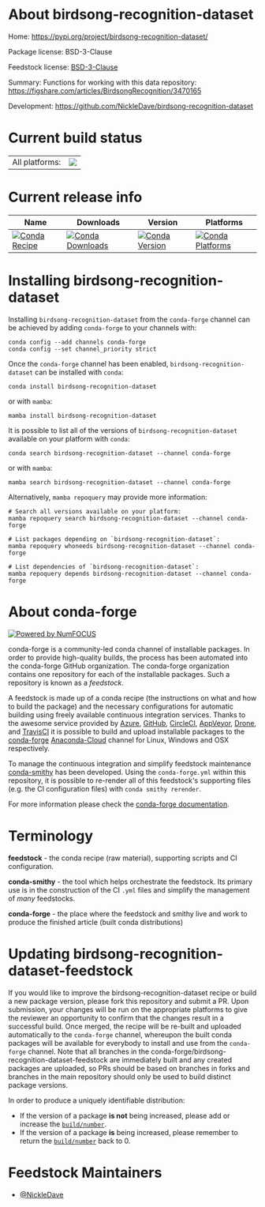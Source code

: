 About birdsong-recognition-dataset
==================================

Home: https://pypi.org/project/birdsong-recognition-dataset/

Package license: BSD-3-Clause

Feedstock license: [BSD-3-Clause](https://github.com/conda-forge/birdsong-recognition-dataset-feedstock/blob/main/LICENSE.txt)

Summary: Functions for working with this data repository: https://figshare.com/articles/BirdsongRecognition/3470165

Development: https://github.com/NickleDave/birdsong-recognition-dataset

Current build status
====================


<table><tr><td>All platforms:</td>
    <td>
      <a href="https://dev.azure.com/conda-forge/feedstock-builds/_build/latest?definitionId=14918&branchName=main">
        <img src="https://dev.azure.com/conda-forge/feedstock-builds/_apis/build/status/birdsong-recognition-dataset-feedstock?branchName=main">
      </a>
    </td>
  </tr>
</table>

Current release info
====================

| Name | Downloads | Version | Platforms |
| --- | --- | --- | --- |
| [![Conda Recipe](https://img.shields.io/badge/recipe-birdsong--recognition--dataset-green.svg)](https://anaconda.org/conda-forge/birdsong-recognition-dataset) | [![Conda Downloads](https://img.shields.io/conda/dn/conda-forge/birdsong-recognition-dataset.svg)](https://anaconda.org/conda-forge/birdsong-recognition-dataset) | [![Conda Version](https://img.shields.io/conda/vn/conda-forge/birdsong-recognition-dataset.svg)](https://anaconda.org/conda-forge/birdsong-recognition-dataset) | [![Conda Platforms](https://img.shields.io/conda/pn/conda-forge/birdsong-recognition-dataset.svg)](https://anaconda.org/conda-forge/birdsong-recognition-dataset) |

Installing birdsong-recognition-dataset
=======================================

Installing `birdsong-recognition-dataset` from the `conda-forge` channel can be achieved by adding `conda-forge` to your channels with:

```
conda config --add channels conda-forge
conda config --set channel_priority strict
```

Once the `conda-forge` channel has been enabled, `birdsong-recognition-dataset` can be installed with `conda`:

```
conda install birdsong-recognition-dataset
```

or with `mamba`:

```
mamba install birdsong-recognition-dataset
```

It is possible to list all of the versions of `birdsong-recognition-dataset` available on your platform with `conda`:

```
conda search birdsong-recognition-dataset --channel conda-forge
```

or with `mamba`:

```
mamba search birdsong-recognition-dataset --channel conda-forge
```

Alternatively, `mamba repoquery` may provide more information:

```
# Search all versions available on your platform:
mamba repoquery search birdsong-recognition-dataset --channel conda-forge

# List packages depending on `birdsong-recognition-dataset`:
mamba repoquery whoneeds birdsong-recognition-dataset --channel conda-forge

# List dependencies of `birdsong-recognition-dataset`:
mamba repoquery depends birdsong-recognition-dataset --channel conda-forge
```


About conda-forge
=================

[![Powered by
NumFOCUS](https://img.shields.io/badge/powered%20by-NumFOCUS-orange.svg?style=flat&colorA=E1523D&colorB=007D8A)](https://numfocus.org)

conda-forge is a community-led conda channel of installable packages.
In order to provide high-quality builds, the process has been automated into the
conda-forge GitHub organization. The conda-forge organization contains one repository
for each of the installable packages. Such a repository is known as a *feedstock*.

A feedstock is made up of a conda recipe (the instructions on what and how to build
the package) and the necessary configurations for automatic building using freely
available continuous integration services. Thanks to the awesome service provided by
[Azure](https://azure.microsoft.com/en-us/services/devops/), [GitHub](https://github.com/),
[CircleCI](https://circleci.com/), [AppVeyor](https://www.appveyor.com/),
[Drone](https://cloud.drone.io/welcome), and [TravisCI](https://travis-ci.com/)
it is possible to build and upload installable packages to the
[conda-forge](https://anaconda.org/conda-forge) [Anaconda-Cloud](https://anaconda.org/)
channel for Linux, Windows and OSX respectively.

To manage the continuous integration and simplify feedstock maintenance
[conda-smithy](https://github.com/conda-forge/conda-smithy) has been developed.
Using the ``conda-forge.yml`` within this repository, it is possible to re-render all of
this feedstock's supporting files (e.g. the CI configuration files) with ``conda smithy rerender``.

For more information please check the [conda-forge documentation](https://conda-forge.org/docs/).

Terminology
===========

**feedstock** - the conda recipe (raw material), supporting scripts and CI configuration.

**conda-smithy** - the tool which helps orchestrate the feedstock.
                   Its primary use is in the construction of the CI ``.yml`` files
                   and simplify the management of *many* feedstocks.

**conda-forge** - the place where the feedstock and smithy live and work to
                  produce the finished article (built conda distributions)


Updating birdsong-recognition-dataset-feedstock
===============================================

If you would like to improve the birdsong-recognition-dataset recipe or build a new
package version, please fork this repository and submit a PR. Upon submission,
your changes will be run on the appropriate platforms to give the reviewer an
opportunity to confirm that the changes result in a successful build. Once
merged, the recipe will be re-built and uploaded automatically to the
`conda-forge` channel, whereupon the built conda packages will be available for
everybody to install and use from the `conda-forge` channel.
Note that all branches in the conda-forge/birdsong-recognition-dataset-feedstock are
immediately built and any created packages are uploaded, so PRs should be based
on branches in forks and branches in the main repository should only be used to
build distinct package versions.

In order to produce a uniquely identifiable distribution:
 * If the version of a package **is not** being increased, please add or increase
   the [``build/number``](https://docs.conda.io/projects/conda-build/en/latest/resources/define-metadata.html#build-number-and-string).
 * If the version of a package **is** being increased, please remember to return
   the [``build/number``](https://docs.conda.io/projects/conda-build/en/latest/resources/define-metadata.html#build-number-and-string)
   back to 0.

Feedstock Maintainers
=====================

* [@NickleDave](https://github.com/NickleDave/)

